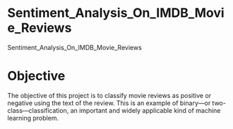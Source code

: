 # Sentiment_Analysis_On_IMDB_Movie_Reviews
Sentiment_Analysis_On_IMDB_Movie_Reviews

# Objective
The objective of this project is to classify  movie reviews as positive or negative using the text of the review. This is an example of binary—or two-class—classification, an important and widely applicable kind of machine learning problem.
